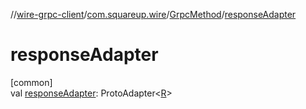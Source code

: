 //[wire-grpc-client](../../../index.md)/[com.squareup.wire](../index.md)/[GrpcMethod](index.md)/[responseAdapter](response-adapter.md)

# responseAdapter

[common]\
val [responseAdapter](response-adapter.md): ProtoAdapter&lt;[R](index.md)&gt;
